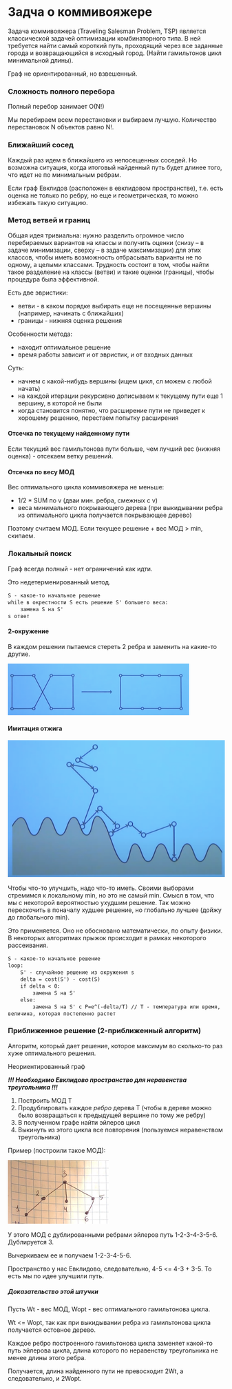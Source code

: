 # Задча о коммивояжере

Задача коммивояжера (Traveling Salesman Problem, TSP) является классической задачей оптимизации комбинаторного типа. В ней требуется найти самый короткий путь, проходящий через все
заданные города и возвращающийся в исходный город. (Найти гамильтонов цикл минимальной длины).

Граф не ориентированный, но взвешенный.

### Сложность полного перебора

Полный перебор занимает O(N!) 

Мы перебираем всем перестановки и выбираем лучшую. Количество перестановок N объектов равно N!.

### Ближайший сосед

Каждый раз идем в ближайшего из непосещенных соседей. Но возможна ситуация, когда итоговый найденный путь будет длинее того, что идет не по минимальным ребрам.

Если граф Евклидов (расположен в евклидовом пространстве), т.е. есть оценка не только по ребру, но еще и геометрическая, то можно избежать такую ситуацию.



### Метод ветвей и границ

Общая идея тривиальна: нужно разделить огромное число перебираемых вариантов на классы и получить оценки (снизу – в задаче минимизации, сверху – в задаче максимизации) для этих классов, чтобы иметь возможность отбрасывать варианты не по одному, а целыми классами. Трудность состоит в том, чтобы найти такое разделение на классы (ветви) и такие оценки (границы), чтобы процедура была эффективной.

Есть две эвристики:
* ветви - в каком порядке выбирать еще не посещенные вершины (например, начинать с ближайших)
* границы - нижняя оценка решения

Особенности метода:
* находит оптимальное решение
* время работы зависит и от эвристик, и от входных данных

Суть:
* начнем с какой-нибудь вершины (ищем цикл, сл можем с любой начать)
* на каждой итерации рекурсивно дописываем к текущему пути еще 1 вершину, в которой не были
* когда становится понятно, что расширение пути не приведет к хорошему решению, перестаем попытку расширения

#### Отсечка по текущему найденному пути

Если текущий вес гамильтонова пути больше, чем лучший вес (нижняя оценка) - отсекаем ветку решений.

#### Отсечка по весу МОД

Вес оптимального цикла коммивояжера не меньше:
* 1/2 * SUM по v (дваи мин. ребра, смежных с v)
* веса минимального покрывающего дерева (при выкидывании ребра из оптимального цикла получается покрывающее дерево)

Поэтому считаем МОД. Если текущее решение + вес МОД > min, скипаем.




### Локальный поиск

Граф всегда полный - нет ограничений как идти.

Это недетерменированный метод.

    S - какое-то начальное решение 
    while в окрестности S есть решение S' большего веса:
        замена S на S'
    s ответ

#### 2-окружение

В каждом решении пытаемся стереть 2 ребра и заменить на какие-то другие.

![img_5.png](imgs/img_5.png)



#### Имитация отжига

![img_6.png](imgs/img_6.png)


Чтобы что-то улучшить, надо что-то иметь. Своими выборами стремимся к локальному min, но это не самый min.
Смысл в том, что мы с некоторой вероятностью ухудшим решение. Так можно перескочить в поначалу худшее решение, но глобально лучшее (дойжу до глобального min).

Это применяется. Оно не обосновано математически, по опыту физики.
В некоторых алгоритмах прыжок происходит в рамках некоторого рассеивания.

    S - какое-то начальное решение
    loop:
        S' - случайное решение из окружения s
        delta = cost(S') - cost(S)
        if delta < 0:
            замена S на S'
        else:
            замена S на S' с P=e^(-delta/T) // T - температура или время, величина, которая постепенно растет



### Приближенное решение (2-приближенный алгоритм)

Алгоритм, который дает решение, которое максимум во сколько-то раз хуже оптимального решения.

Неориентированный граф


**_!!! Необходимо Евклидово пространство для неравенства треугольника !!!_**

1. Построить МОД Т
2. Продублировать каждое _ребро_ дерева Т (чтобы в дереве можно было возвращаться к предыдущей вершине по тому же ребру)
3. В полученном графе найти эйлеров цикл
4. Выкинуть из этого цикла все повторения (пользуемся неравенством треугольника)


Пример (построили такое МОД):

![](imgs/2024-06-02_18-40-15.png)

У этого МОД с дублированными ребрами эйлеров путь 1-2-3-4-3-5-6. Дублируется 3. 

Вычеркиваем ее и получаем 1-2-3-4-5-6.

Пространство у нас Евклидово, следовательно, 4-5 <= 4-3 + 3-5. То есть мы по идее улучшили путь.

##### Доказательство этой штучки

Пусть Wt - вес МОД, Wopt - вес оптимального гамильтонова цикла.

Wt <= Wopt, так как при выкидывании ребра из гамильтонова цикла получается остовное дерево.

Каждое ребро построенного гамильтонова цикла заменяет какой-то путь эйлерова цикла, длина которого по неравенству треугольника не менее длины этого ребра.

Получается, длина найденного пути не превосходит 2Wt, а следовательно, и 2Wopt.




